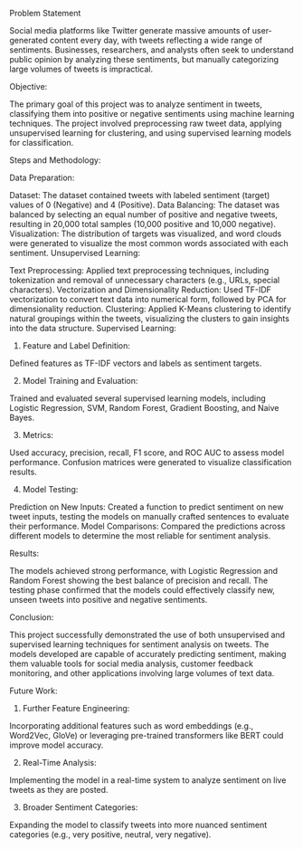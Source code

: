 Problem Statement

Social media platforms like Twitter generate massive amounts of user-generated content every day, with tweets reflecting a wide range of sentiments. Businesses, researchers, and analysts often seek to understand public opinion by analyzing these sentiments, but manually categorizing large volumes of tweets is impractical.

Objective: 

The primary goal of this project was to analyze sentiment in tweets, classifying them into positive or negative sentiments using machine learning techniques. The project involved preprocessing raw tweet data, applying unsupervised learning for clustering, and using supervised learning models for classification.

Steps and Methodology:

Data Preparation:

Dataset: The dataset contained tweets with labeled sentiment (target) values of 0 (Negative) and 4 (Positive).
Data Balancing: The dataset was balanced by selecting an equal number of positive and negative tweets, resulting in 20,000 total samples (10,000 positive and 10,000 negative).
Visualization: The distribution of targets was visualized, and word clouds were generated to visualize the most common words associated with each sentiment.
Unsupervised Learning:

Text Preprocessing: Applied text preprocessing techniques, including tokenization and removal of unnecessary characters (e.g., URLs, special characters).
Vectorization and Dimensionality Reduction: Used TF-IDF vectorization to convert text data into numerical form, followed by PCA for dimensionality reduction.
Clustering: Applied K-Means clustering to identify natural groupings within the tweets, visualizing the clusters to gain insights into the data structure.
Supervised Learning:

1. Feature and Label Definition: 

Defined features as TF-IDF vectors and labels as sentiment targets.

2. Model Training and Evaluation: 

Trained and evaluated several supervised learning models, including Logistic Regression, SVM, Random Forest, Gradient Boosting, and Naive Bayes.

3. Metrics: 

Used accuracy, precision, recall, F1 score, and ROC AUC to assess model performance. Confusion matrices were generated to visualize classification results.

4. Model Testing:

Prediction on New Inputs: Created a function to predict sentiment on new tweet inputs, testing the models on manually crafted sentences to evaluate their performance.
Model Comparisons: Compared the predictions across different models to determine the most reliable for sentiment analysis.

Results:

The models achieved strong performance, with Logistic Regression and Random Forest showing the best balance of precision and recall.
The testing phase confirmed that the models could effectively classify new, unseen tweets into positive and negative sentiments.

Conclusion: 

This project successfully demonstrated the use of both unsupervised and supervised learning techniques for sentiment analysis on tweets. The models developed are capable of accurately predicting sentiment, making them valuable tools for social media analysis, customer feedback monitoring, and other applications involving large volumes of text data.

Future Work:

1. Further Feature Engineering:

Incorporating additional features such as word embeddings (e.g., Word2Vec, GloVe) or leveraging pre-trained transformers like BERT could improve model accuracy.

2. Real-Time Analysis: 

Implementing the model in a real-time system to analyze sentiment on live tweets as they are posted.

3. Broader Sentiment Categories: 

Expanding the model to classify tweets into more nuanced sentiment categories (e.g., very positive, neutral, very negative).
